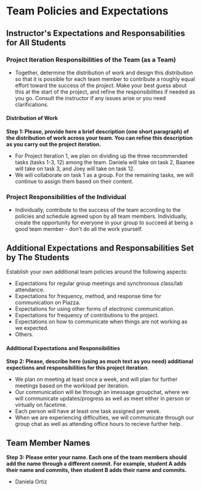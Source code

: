 # Team Policies and Expectations

## Instructor's Expectations and Responsabilities for All Students

### Project Iteration Responsibilities of the Team (as a Team)
* Together, determine the distribution of work and design this distribution so that it is possible for each team member to contribute a roughly equal effort toward the success of the project. Make your best guess about this at the start of the project, and refine the responsibilities if needed as you go. Consult the instructor if any issues arise or you need clarifications.

#### Distribution of Work
**Step 1: Please, provide here a brief description (one short paragraph) of the distribution of work across your team. You can refine this description as you carry out the project iteration.**
* For Project Iteration 1, we plan on dividing up the three recommended tasks (tasks 1-3, 12) among the team. Daniela will take on task 2, Baanee will take on task 3, and Joey will take on task 12.
* We will collaborate on task 1 as a group. For the remaining tasks, we will continue to assign them based on their content.

### Project Responsibilities of the Individual
* Individually, contribute to the success of the team according to the policies and schedule agreed upon by all team members. Individually, create the opportunity for everyone in your group to succeed at being a good team member - don't do all the work yourself.

## Additional Expectations and Responsabilities Set by The Students
Establish your own additional team policies around the following aspects:

* Expectations for regular group meetings and synchronous class/lab attendance.
* Expectations for frequency, method, and response time for communication on Piazza.
* Expectations for using other forms of electronic communication.
* Expectations for frequency of contributions to the project.
* Expectations on how to communicate when things are not working as we expected.
* Others.

#### Additional Expectations and Responsibilities
**Step 2: Please, describe here (using as much text as you need) additional expections and responsibilities for this project iteration**.
* We plan on meeting at least once a week, and will plan for further meetings based on the workload per iteration.
* Our communication will be through an imessage groupchat, where we will communicate updates/progress as well as meet either in person or virtually on facetime.
* Each person will have at least one task assigned per week.
* When we are experiencing difficulties, we will communicate through our group chat as well as attending office hours to recieve further help.

## Team Member Names
**Step 3: Please enter your name. Each one of the team members should add the name through a different commit. For example, student A adds their name and commits, then student B adds their name and commits.**
* Daniela Ortiz 
